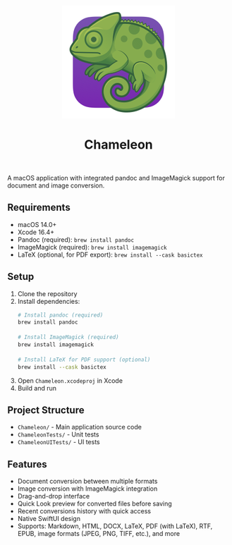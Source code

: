 <div align="center">
<img src="./Chameleon/Assets.xcassets/AppIcon.appiconset/AppIcon_0256.png" alt="Chameleon icon" width="256" height="256"/>

# Chameleon
<br />
</div>

A macOS application with integrated pandoc and ImageMagick support for document and image conversion.

## Requirements

- macOS 14.0+
- Xcode 16.4+
- Pandoc (required): `brew install pandoc`
- ImageMagick (required): `brew install imagemagick`
- LaTeX (optional, for PDF export): `brew install --cask basictex`

## Setup

1. Clone the repository
2. Install dependencies:
   ```bash
   # Install pandoc (required)
   brew install pandoc
   
   # Install ImageMagick (required)
   brew install imagemagick
   
   # Install LaTeX for PDF support (optional)
   brew install --cask basictex
   ```
3. Open `Chameleon.xcodeproj` in Xcode
4. Build and run

## Project Structure

- `Chameleon/` - Main application source code
- `ChameleonTests/` - Unit tests
- `ChameleonUITests/` - UI tests

## Features

- Document conversion between multiple formats
- Image conversion with ImageMagick integration
- Drag-and-drop interface
- Quick Look preview for converted files before saving
- Recent conversions history with quick access
- Native SwiftUI design
- Supports: Markdown, HTML, DOCX, LaTeX, PDF (with LaTeX), RTF, EPUB, image formats (JPEG, PNG, TIFF, etc.), and more
